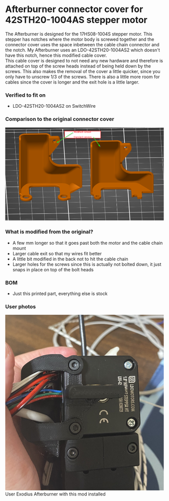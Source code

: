 # Afterburner connector cover for 42STH20-1004AS stepper motor


The Afterburner is designed for the 17HS08-1004S stepper motor. This stepper has notches where the motor body is screwed together and the connector cover uses the space inbetween the cable chain connector and the notch. My Afterburner uses an LDO-42STH20-1004AS2 which doesn't have this notch, hence this modified cable cover. </br>
This cable cover is designed to not need any new hardware and therefore is attached on top of the screw heads instead of being held down by the screws. This also makes the removal of the cover a little quicker, since you only have to unscrew 1/3 of the screws. There is also a little more room for cables since the cover is longer and the exit hole is a little larger. 


### Verified to fit on

- LDO-42STH20-1004AS2 on SwitchWire


### Comparison to the original connector cover
![Comparison](compare.png?raw=true)



### What is modified from the original?
- A few mm longer so that it goes past both the motor and the cable chain mount
- Larger cable exit so that my wires fit better
- A little bit modified in the back not to hit the cable chain
- Larger holes for the screws since this is actually not bolted down, it just snaps in place on top of the bolt heads

### BOM
- Just this printed part, everything else is stock






### User photos 
![Exodius](exodius_afterburner.jpg) 
User Exodius Afterburner with this mod installed